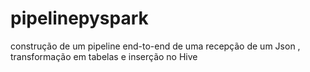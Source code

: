 # pipelinepyspark
construção de um pipeline end-to-end de uma recepção de um Json , transformação em tabelas e inserção no Hive
